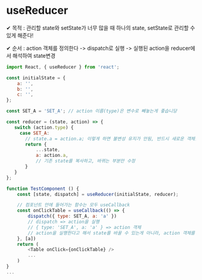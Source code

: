 # useReducer

✔ 목적 : 관리할 state와 setState가 너무 많을 때 하나의 state, setState로 관리할 수 있게 해준다!

✔ 순서 : action 객체를 정의한다 -> dispatch로 실행 -> 실행된 action을 reducer에서 해석하여 state변경

```js
import React, { useReducer } from 'react';

const initialState = {
    a: '',
    b: '',
    c: '',
};

const SET_A = 'SET_A'; // action 이름(type)은 변수로 빼놓는게 좋습니당

const reducer = (state, action) => {
   switch (action.type) {
     case SET_A:
       // state.a = action.a; 이렇게 하면 불변성 유지가 안됨, 반드시 새로운 객체를 복사해서 만든 다음에 바뀌는 부분만 바꿔줘야 한다!
       return {
           ...state,
           a: action.a,
           // 기존 state를 복사하고, 바뀌는 부분만 수정
       }
   } 
};

function TestComponent () {
    const [state, dispatch] = useReducer(initialState, reducer);

    // 컴포넌트 안에 들어가는 함수는 모두 useCallback
    const onClickTable = useCallback(() => {
        dispatch({ type: SET_A, a: 'a' })
        // dispatch => action을 실행
        // { type: 'SET_A', a: 'a' } => action 객체
        // action을 실행한다고 해서 state를 바꿀 수 있는게 아니라, action 객체를 해석해서 state를 바꿔주는 reducer의 역할이 필요하다.
    }, [a])
    return (
        <Table onClick={onClickTable} />
        ...
    )
}
...
```